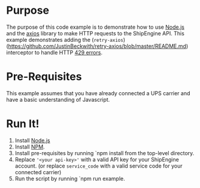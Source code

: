 # Purpose #
The purpose of this code example is to demonstrate how to use [Node.js](https://nodejs.org/en/) 
and the [axios](https://github.com/axios/axios) library to make HTTP requests
to the ShipEngine API. This example demonstrates adding the (`retry-axios`) (https://github.com/JustinBeckwith/retry-axios/blob/master/README.md)
interceptor to handle HTTP [429 errors](https://www.shipengine.com/docs/rate-limit).

# Pre-Requisites #
This example assumes that you have already connected a UPS carrier and have a basic understanding of Javascript.

# Run It! #
1. Install [Node.js](https://nodejs.org/en/)
2. Install [NPM](https://nodejs.org/en/download/package-manager/).
3. Install pre-requisites by running `npm install from the top-level directory.
3. Replace `'<your api-key>'` with a valid API key for your ShipEngine account. (or replace `service_code` with a valid
service code for your connected carrier)
4. Run the script by running `npm run example.
